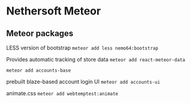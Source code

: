 # Nethersoft Meteor


## Meteor packages

LESS version of bootstrap
`meteor add less nemo64:bootstrap`

Provides automatic tracking of store data
`meteor add react-meteor-data`


`meteor add accounts-base`

prebuilt blaze-based account login UI
`meteor add accounts-ui`

animate.css
`meteor add webtemptest:animate`
